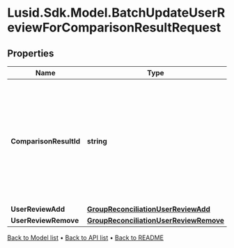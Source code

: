 # Lusid.Sdk.Model.BatchUpdateUserReviewForComparisonResultRequest

## Properties

Name | Type | Description | Notes
------------ | ------------- | ------------- | -------------
**ComparisonResultId** | **string** | Comparison result identifier, encoded value for core attribute results, aggregate attribute results, reconciliation type and run instanceId. | 
**UserReviewAdd** | [**GroupReconciliationUserReviewAdd**](GroupReconciliationUserReviewAdd.md) |  | [optional] 
**UserReviewRemove** | [**GroupReconciliationUserReviewRemove**](GroupReconciliationUserReviewRemove.md) |  | [optional] 

[Back to Model list](../README.md#documentation-for-models) &#8226; [Back to API list](../README.md#documentation-for-api-endpoints) &#8226; [Back to README](../README.md)

